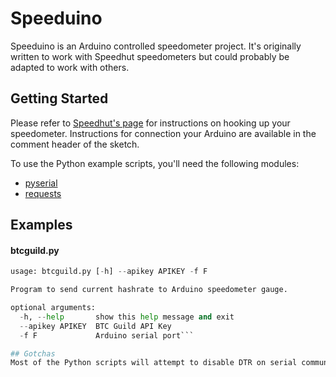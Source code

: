 # Speeduino

Speeduino is an Arduino controlled speedometer project. It's originally written to work with Speedhut speedometers but could probably be adapted to work with others.

## Getting Started
Please refer to [Speedhut's page](http://www.speedhut.com/instructions.i) for instructions on hooking up your speedometer. Instructions for connection your Arduino are available in the comment header of the sketch.

To use the Python example scripts, you'll need the following modules:
* [pyserial](http://pyserial.sourceforge.net/)
* [requests](http://docs.python-requests.org/en/latest/)

## Examples
#### btcguild.py
```btcguild.py
usage: btcguild.py [-h] --apikey APIKEY -f F

Program to send current hashrate to Arduino speedometer gauge.

optional arguments:
  -h, --help       show this help message and exit
  --apikey APIKEY  BTC Guild API Key
  -f F             Arduino serial port```

## Gotchas
Most of the Python scripts will attempt to disable DTR on serial communication in order to prevent the Arduino from resetting itself. Not all systems will support this. It is suggested to follow these instructions on disabling power reset on serial connectivity for your Arduino. (http://playground.arduino.cc/Main/DisablingAutoResetOnSerialConnection#.Uxv9hD5gaGI)
